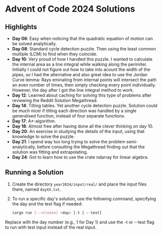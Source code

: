 # Advent of Code 2024 Solutions

## Highlights

- **Day 06**: Easy when noticing that the quadratic equation of motion can be solved analytically.
- **Day 08**: Standard cycle detection puzzle. Then using the least common multiple (LCM) to find when they coincide.
- **Day 10**: Very proud of how I handled this puzzle. I wanted to calculate the internal area as a line integral while walking along the perimiter. Initially I could not figure out how to take into acount the width of the pipes, so I had the alternative and also great idea to use the Jordan Curve lemma: Rays eminating from internal points will intersect the path an even number of times, then simply checking every point individually. However, the day after I got the line integral method to work.
- **Day 12**: Learned about caching for solving this type of problems after reviewing the Reddit Solution Megathread.
- **Day 14**: Tilting tables. Yet another cycle detection puzzle. Solution could be much nicer if tilting each direction was handled by a single generalised function, instead of four separate functions.
- **Day 17**: A*-algorithm.
- **Day 18**: Almost free after having done all the clever thinking on day 10.
- **Day 20**: An exercise in studying the details of the input, using that knowledge to solve the puzzle.
- **Day 21**: I spend way too long trying to solve the problem semi-analytically, before consulting the Megathread finding out that the solution was fitting and extrapolating.
- **Day 24**: Got to learn how to use the crate ndarray for linear algebra.

## Running a Solution

1. Create the directory `year2024/input/real/` and place the input files there, named `dayXX.txt`.
2. To run a specific day's solution, use the following command, specifying the day and the test flag if needed:

    ```bash
    cargo run [--release] <day> [-t | --test]
    ```
Replace <day> with the day number (e.g., 1 for Day 1) and use the -t or --test flag to run with test input instead of the real input.
